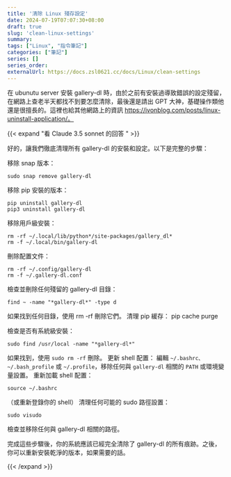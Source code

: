```yaml
---
title: '清除 Linux 殘存設定'
date: 2024-07-19T07:07:30+08:00
draft: true
slug: 'clean-linux-settings'
summary: 
tags: ["Linux", "指令筆記"]
categories: ["筆記"]
series: []
series_order: 
externalUrl: https://docs.zsl0621.cc/docs/Linux/clean-settings
---
```


在 ubunutu server 安裝 gallery-dl 時，由於之前有安裝過導致錯誤的設定殘留，在網路上查老半天都找不到要怎麼清除，最後還是請出 GPT 大神，基礎操作類他還是很擅長的。這裡也給其他網路上的資訊 https://ivonblog.com/posts/linux-uninstall-application/。

{{< expand "看 Claude 3.5 sonnet 的回答 " >}}

好的，讓我們徹底清理所有 gallery-dl 的安裝和設定。以下是完整的步驟：

移除 snap 版本：
```shell
sudo snap remove gallery-dl
```

移除 pip 安裝的版本：
```shell
pip uninstall gallery-dl
pip3 uninstall gallery-dl
```
移除用戶級安裝：
```shell
rm -rf ~/.local/lib/python*/site-packages/gallery_dl*
rm -f ~/.local/bin/gallery-dl
```

刪除配置文件：
```shell
rm -rf ~/.config/gallery-dl
rm -f ~/.gallery-dl.conf
```

檢查並刪除任何殘留的 gallery-dl 目錄：
```shell
find ~ -name "*gallery-dl*" -type d
```
如果找到任何目錄，使用 rm -rf 刪除它們。
清理 pip 緩存：
pip cache purge

檢查是否有系統級安裝：
```shell
sudo find /usr/local -name "*gallery-dl*"
```
如果找到，使用 `sudo rm -rf` 刪除。
更新 shell 配置：
編輯 `~/.bashrc、~/.bash_profile` 或 `~/.profile`，移除任何與 `gallery-dl` 相關的 `PATH` 或環境變量設置。
重新加載 shell 配置：
```shell
source ~/.bashrc
```
（或重新登錄你的 shell）
清理任何可能的 sudo 路徑設置：
```shell
sudo visudo
```
檢查並移除任何與 gallery-dl 相關的路徑。

完成這些步驟後，你的系統應該已經完全清除了 gallery-dl 的所有痕跡。之後，你可以重新安裝乾淨的版本，如果需要的話。

{{< /expand >}}